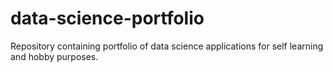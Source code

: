 # data-science-portfolio

Repository containing portfolio of data science applications for self learning and hobby purposes.

